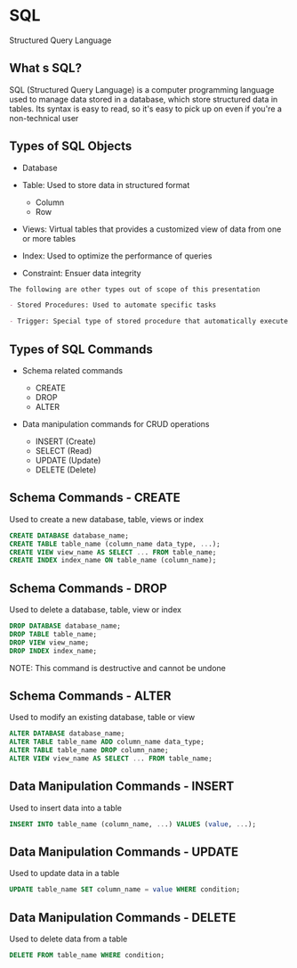 # SQL

Structured Query Language

## What s SQL?

SQL (Structured Query Language) is a computer programming language used to manage data stored in a database, which store structured data in tables. Its syntax is easy to read, so it's easy to pick up on even if you're a non-technical user

## Types of SQL Objects

- Database

- Table: Used to store data in structured format
    - Column
    - Row

- Views: Virtual tables that provides a customized view of data from one or more tables

- Index: Used to optimize the performance of queries

- Constraint: Ensuer data integrity

```markdown
The following are other types out of scope of this presentation

- Stored Procedures: Used to automate specific tasks

- Trigger: Special type of stored procedure that automatically execute in response to specific event on a table

```

## Types of SQL Commands

- Schema related commands
    - CREATE
    - DROP
    - ALTER

- Data manipulation commands for CRUD operations
    - INSERT (Create)
    - SELECT (Read)
    - UPDATE (Update)
    - DELETE (Delete)

## Schema Commands - CREATE

Used to create a new database, table, views or index

```sql
CREATE DATABASE database_name;
CREATE TABLE table_name (column_name data_type, ...);
CREATE VIEW view_name AS SELECT ... FROM table_name;
CREATE INDEX index_name ON table_name (column_name);
```

## Schema Commands - DROP

Used to delete a database, table, view or index

```sql
DROP DATABASE database_name;
DROP TABLE table_name;
DROP VIEW view_name;
DROP INDEX index_name;
```

NOTE: This command is destructive and cannot be undone

## Schema Commands - ALTER

Used to modify an existing database, table or view

```sql
ALTER DATABASE database_name;
ALTER TABLE table_name ADD column_name data_type;
ALTER TABLE table_name DROP column_name;
ALTER VIEW view_name AS SELECT ... FROM table_name;
```

## Data Manipulation Commands - INSERT

Used to insert data into a table

```sql
INSERT INTO table_name (column_name, ...) VALUES (value, ...);
```

## Data Manipulation Commands - UPDATE

Used to update data in a table

```sql
UPDATE table_name SET column_name = value WHERE condition;
```

## Data Manipulation Commands - DELETE

Used to delete data from a table

```sql
DELETE FROM table_name WHERE condition;
```
